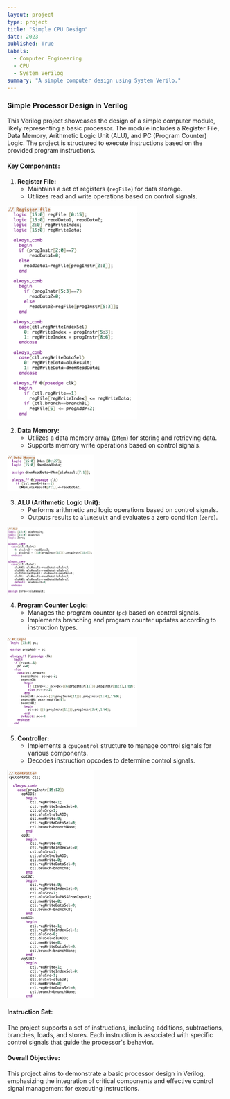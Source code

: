 ```yaml
---
layout: project
type: project
title: "Simple CPU Design"
date: 2023
published: True
labels:
  - Computer Engineering
  - CPU
  - System Verilog
summary: "A simple computer design using System Verilo."
---
```

### Simple Processor Design in Verilog

This Verilog project showcases the design of a simple computer module, likely representing a basic processor. The module includes a Register File, Data Memory, Arithmetic Logic Unit (ALU), and PC (Program Counter) Logic. The project is structured to execute instructions based on the provided program instructions.

#### Key Components:

1. **Register File:**
   - Maintains a set of registers (`regFile`) for data storage.
   - Utilizes read and write operations based on control signals.

<img width="300px" src = "../img/register-file.png" class="img-thumbnail" img>

2. **Data Memory:**
   - Utilizes a data memory array (`DMem`) for storing and retrieving data.
   - Supports memory write operations based on control signals.

<img width="200px" src = "../img/data-memory.png" class="img-thumbnail" img>

3. **ALU (Arithmetic Logic Unit):**
   - Performs arithmetic and logic operations based on control signals.
   - Outputs results to `aluResult` and evaluates a zero condition (`Zero`).

<img width="200px" src = "../img/alu.png" class="img-thumbnail" img>

4. **Program Counter Logic:**
   - Manages the program counter (`pc`) based on control signals.
   - Implements branching and program counter updates according to instruction types.
  
<img width="300px" src = "../img/pc.png" class="img-thumbnail" img>

5. **Controller:**
   - Implements a `cpuControl` structure to manage control signals for various components.
   - Decodes instruction opcodes to determine control signals.

<img width="200px" src = "../img/controller.png" class="img-thumbnail" img>

#### Instruction Set:
The project supports a set of instructions, including additions, subtractions, branches, loads, and stores. Each instruction is associated with specific control signals that guide the processor's behavior.

#### Overall Objective:
This project aims to demonstrate a basic processor design in Verilog, emphasizing the integration of critical components and effective control signal management for executing instructions.
